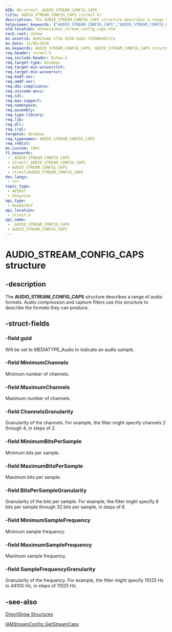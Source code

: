 ```yaml
---
UID: NS:strmif._AUDIO_STREAM_CONFIG_CAPS
title: AUDIO_STREAM_CONFIG_CAPS (strmif.h)
description: The AUDIO_STREAM_CONFIG_CAPS structure describes a range of audio formats. Audio compression and capture filters use this structure to describe the formats they can produce.
helpviewer_keywords: ["AUDIO_STREAM_CONFIG_CAPS","AUDIO_STREAM_CONFIG_CAPS structure [DirectShow]","AUDIO_STREAM_CONFIG_CAPSStructure","dshow.audio_stream_config_caps","strmif/AUDIO_STREAM_CONFIG_CAPS"]
old-location: dshow\audio_stream_config_caps.htm
tech.root: dshow
ms.assetid: 8a923e8e-173e-4258-ba81-7d398bd9c5fe
ms.date: 12/05/2018
ms.keywords: AUDIO_STREAM_CONFIG_CAPS, AUDIO_STREAM_CONFIG_CAPS structure [DirectShow], AUDIO_STREAM_CONFIG_CAPSStructure, dshow.audio_stream_config_caps, strmif/AUDIO_STREAM_CONFIG_CAPS
req.header: strmif.h
req.include-header: Dshow.h
req.target-type: Windows
req.target-min-winverclnt: 
req.target-min-winversvr: 
req.kmdf-ver: 
req.umdf-ver: 
req.ddi-compliance: 
req.unicode-ansi: 
req.idl: 
req.max-support: 
req.namespace: 
req.assembly: 
req.type-library: 
req.lib: 
req.dll: 
req.irql: 
targetos: Windows
req.typenames: AUDIO_STREAM_CONFIG_CAPS
req.redist: 
ms.custom: 19H1
f1_keywords:
 - _AUDIO_STREAM_CONFIG_CAPS
 - strmif/_AUDIO_STREAM_CONFIG_CAPS
 - AUDIO_STREAM_CONFIG_CAPS
 - strmif/AUDIO_STREAM_CONFIG_CAPS
dev_langs:
 - c++
topic_type:
 - APIRef
 - kbSyntax
api_type:
 - HeaderDef
api_location:
 - strmif.h
api_name:
 - _AUDIO_STREAM_CONFIG_CAPS
 - AUDIO_STREAM_CONFIG_CAPS
---
```


# AUDIO_STREAM_CONFIG_CAPS structure


## -description

The <b>AUDIO_STREAM_CONFIG_CAPS</b> structure describes a range of audio formats. Audio compression and capture filters use this structure to describe the formats they can produce.

## -struct-fields

### -field guid

Will be set to MEDIATYPE_Audio to indicate an audio sample.

### -field MinimumChannels

Minimum number of channels.

### -field MaximumChannels

Maximum number of channels.

### -field ChannelsGranularity

Granularity of the channels. For example, the filter might specify channels 2 through 4, in steps of 2.

### -field MinimumBitsPerSample

Minimum bits per sample.

### -field MaximumBitsPerSample

Maximum bits per sample.

### -field BitsPerSampleGranularity

Granularity of the bits per sample. For example, the filter might specify 8 bits per sample through 32 bits per sample, in steps of 8.

### -field MinimumSampleFrequency

Minimum sample frequency.

### -field MaximumSampleFrequency

Maximum sample frequency.

### -field SampleFrequencyGranularity

Granularity of the frequency. For example, the filter might specify 11025 Hz to 44100 Hz, in steps of 11025 Hz.

## -see-also

<a href="/windows/desktop/DirectShow/directshow-structures">DirectShow Structures</a>



<a href="/windows/desktop/api/strmif/nf-strmif-iamstreamconfig-getstreamcaps">IAMStreamConfig::GetStreamCaps</a>

